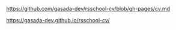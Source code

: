 https://github.com/gasada-dev/rsschool-cv/blob/gh-pages/cv.md

https://gasada-dev.github.io/rsschool-cv/
